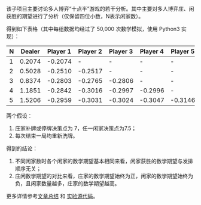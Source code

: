该子项目主要讨论多人博弈“十点半”游戏的若干分析。其中主要对多人博弈庄、闲获胜的期望进行了分析（仅保留四位小数，N表示闲家数）。

得到如下表格（其中每组数据均经过了 50,000 次数学模拟，使用 Python3 实现）：

| N   | Dealer | Player 1 | Player 2 | Player 3 | Player 4 | Player 5 |
| --- | ------ | -------- | -------- | -------- | -------- | -------- |
| 1   | 0.2074 | -0.2074  | -        | -        | -        | -        |
| 2   | 0.5028 | -0.2510  | -0.2517  | -        | -        | -        |
| 3   | 0.8374 | -0.2803  | -0.2765  | -0.2806  | -        | -        |
| 4   | 1.1851 | -0.2842  | -0.3016  | -0.2997  | -0.2996  | -        |
| 5   | 1.5206 | -0.2959  | -0.3031  | -0.3024  | -0.3047  | -0.3146  |

两个假设：

1. 庄家补牌或停牌决策点为 7，任一闲家决策点为7.5；
2. 每次结束一局均重新洗牌。

得到的结论：

1. 不同闲家数时各个闲家的数学期望基本相同来看，闲家获胜的数学期望与发排顺序无关；
2. 庄闲数学期望的对比来看，庄家的数学期望始终为正，闲家的数学期望始终为负，且闲家数量越多，庄家的数学期望越高。

更多详情参考[文章总结](https://gitee.com/kaiyi96/Machine-Learning/raw/master/Game-10Point30/main.pdf) 和 [实验源代码](https://gitee.com/kaiyi96/Machine-Learning/blob/master/Game-10Point30/nplayers-exp.py)。
